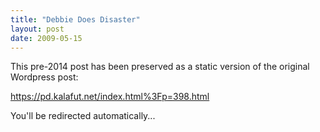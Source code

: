 ```yaml
---
title: "Debbie Does Disaster"
layout: post
date: 2009-05-15
---
```


This pre-2014 post has been preserved as a static version of the original Wordpress post:

https://pd.kalafut.net/index.html%3Fp=398.html

You'll be redirected automatically...

<head>
  <meta http-equiv="refresh" content="5;url=https://pd.kalafut.net/index.html%3Fp=398.html">
</head>

